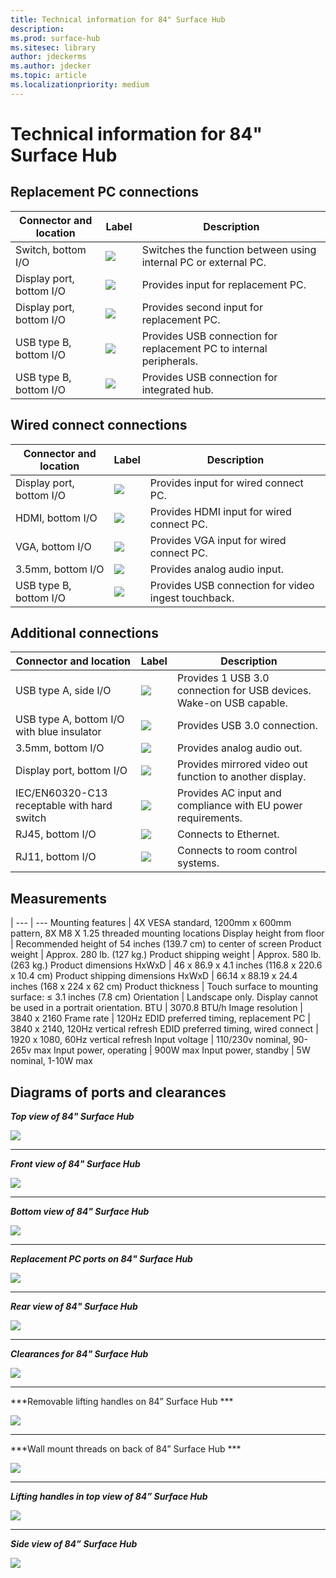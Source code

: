 ```yaml
---
title: Technical information for 84" Surface Hub  
description:  
ms.prod: surface-hub
ms.sitesec: library
author: jdeckerms
ms.author: jdecker
ms.topic: article
ms.localizationpriority: medium
---
```


# Technical information for 84" Surface Hub

## Replacement PC connections 

Connector and location | Label | Description
--- | --- | ---
Switch, bottom I/O | ![](images/switch.png) | Switches the function between using internal PC or external PC.
Display port, bottom I/O | ![](images/dport.png) | Provides input for replacement PC.
Display port, bottom I/O | ![](images/dport.png) | Provides second input for replacement PC.
USB type B, bottom I/O | ![](images/usb.png) | Provides USB connection for replacement PC to internal peripherals. 
USB type B, bottom I/O | ![](images/usb.png) | Provides USB connection for integrated hub.


## Wired connect connections

Connector and location | Label | Description
--- | --- | ---
Display port, bottom I/O | ![](images/dportio.png) | Provides input for wired connect PC.
HDMI, bottom I/O | ![](images/hdmi.png) | Provides HDMI input for wired connect PC.
VGA, bottom I/O | ![](images/vga.png) | Provides VGA input for wired connect PC.
3.5mm, bottom I/O | ![](images/35mm.png) | Provides analog audio input.
USB type B, bottom I/O | ![](images/usb.png) | Provides USB connection for video ingest touchback.

## Additional connections

Connector and location | Label | Description
--- | --- | ---
USB type A, side I/O | ![](images/usb.png) | Provides 1 USB 3.0 connection for USB devices. Wake-on USB capable.
USB type A, bottom I/O with blue insulator | ![](images/usb.png) | Provides USB 3.0 connection.
3.5mm, bottom I/O | ![](images/audio.png) | Provides analog audio out.
Display port, bottom I/O | ![](images/dportout.png) | Provides mirrored video out function to another display.
IEC/EN60320-C13 receptable with hard switch | ![](images/iec.png) | Provides AC input and compliance with EU power requirements.
RJ45, bottom I/O | ![](images/rj45.png) | Connects to Ethernet.
RJ11, bottom I/O | ![](images/rj11.png) | Connects to room control systems.



## Measurements 

|
--- | ---
Mounting features	| 4X VESA standard, 1200mm x 600mm pattern, 8X M8 X 1.25 threaded mounting locations
Display height from floor	| Recommended height of 54 inches (139.7 cm) to center of screen
Product weight |	Approx. 280 lb. (127 kg.)
Product shipping weight	 | Approx. 580 lb. (263 kg.)
Product dimensions HxWxD | 	46 x 86.9 x 4.1 inches (116.8 x 220.6 x 10.4 cm)
Product shipping dimensions HxWxD |	66.14 x 88.19 x 24.4 inches (168 x 224 x 62 cm)
Product thickness	| Touch surface to mounting surface: ≤ 3.1 inches (7.8 cm)
Orientation	 | Landscape only. Display cannot be used in a portrait orientation.
BTU	 | 3070.8 BTU/h
Image resolution |	3840 x 2160
Frame rate |	120Hz
EDID preferred timing, replacement PC |	3840 x 2140, 120Hz vertical refresh
EDID preferred timing, wired connect |	1920 x 1080, 60Hz vertical refresh
Input voltage | 110/230v nominal, 90-265v max
Input power, operating |	900W max
Input power, standby    |  	5W nominal, 1-10W max



## Diagrams of ports and clearances

***Top view of 84" Surface Hub***

![](images/sh-84-top.png)

---


***Front view of 84" Surface Hub***

![](images/sh-84-front.png)


---

***Bottom view of 84" Surface Hub***

![](images/sh-84-bottom.png)


---

***Replacement PC ports on 84" Surface Hub***

![](images/sh-84-rpc-ports.png)



---

***Rear view of 84" Surface Hub***

![](images/sh-84-rear.png)


---

***Clearances for 84" Surface Hub***

![](images/sh-84-clearance.png)

---


***Removable lifting handles on 84” Surface Hub ***

![](images/sh-84-hand.png)


---


***Wall mount threads on back of 84” Surface Hub ***

![](images/sh-84-wall.png)

---
***Lifting handles in top view of 84” Surface Hub***

![](images/sh-84-hand-top.png)

---
***Side view of 84” Surface Hub***

![](images/sh-84-side.png)


